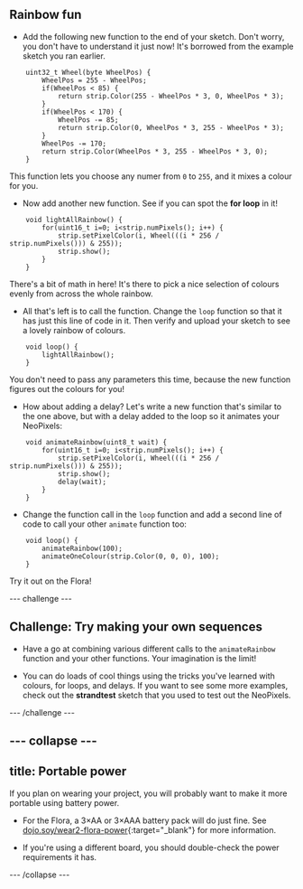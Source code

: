 ## Rainbow fun

+ Add the following new function to the end of your sketch. Don't worry, you don't have to understand it just now! It's borrowed from the example sketch you ran earlier. 


```
    uint32_t Wheel(byte WheelPos) {
        WheelPos = 255 - WheelPos;
        if(WheelPos < 85) {
            return strip.Color(255 - WheelPos * 3, 0, WheelPos * 3);
        }
        if(WheelPos < 170) {
            WheelPos -= 85;
            return strip.Color(0, WheelPos * 3, 255 - WheelPos * 3);
        }
        WheelPos -= 170;
        return strip.Color(WheelPos * 3, 255 - WheelPos * 3, 0);
    }
```

This function lets you choose any numer from `0` to `255`, and it mixes a colour for you.

+ Now add another new function. See if you can spot the **for loop** in it!

```
    void lightAllRainbow() {
        for(uint16_t i=0; i<strip.numPixels(); i++) {
            strip.setPixelColor(i, Wheel(((i * 256 / strip.numPixels())) & 255));
            strip.show();
        }
    }
```

There's a bit of math in here! It's there to pick a nice selection of colours evenly from across the whole rainbow.

+ All that's left is to call the function. Change the `loop` function so that it has just this line of code in it. Then verify and upload your sketch to see a lovely rainbow of colours.

```
    void loop() {
        lightAllRainbow();
    }
``` 

You don't need to pass any parameters this time, because the new function figures out the colours for you! 

+ How about adding a delay? Let's write a new function that's similar to the one above, but with a delay added to the loop so it animates your NeoPixels:

```
    void animateRainbow(uint8_t wait) {
        for(uint16_t i=0; i<strip.numPixels(); i++) {
            strip.setPixelColor(i, Wheel(((i * 256 / strip.numPixels())) & 255));
            strip.show();
            delay(wait);
        }
    }
```

+ Change the function call in the `loop` function and add a second line of code to call your other `animate` function too:

```
    void loop() {
        animateRainbow(100);
        animateOneColour(strip.Color(0, 0, 0), 100);
    }
``` 

Try it out on the Flora!

--- challenge ---

## Challenge: Try making your own sequences

+ Have a go at combining various different calls to the `animateRainbow` function and your other functions. Your imagination is the limit! 

+ You can do loads of cool things using the tricks you've learned with colours, for loops, and delays. If you want to see some more examples, check out the **strandtest** sketch that you used to test out the NeoPixels. 

--- /challenge ---

--- collapse ---
---
title: Portable power
---

If you plan on wearing your project, you will probably want to make it more portable using battery power.

+ For the Flora, a 3×AA or 3×AAA battery pack will do just fine. See [dojo.soy/wear2-flora-power](http://dojo.soy/wear2-flora-power){:target="_blank"} for more information. 

+ If you're using a different board, you should double-check the power requirements it has.

--- /collapse ---
